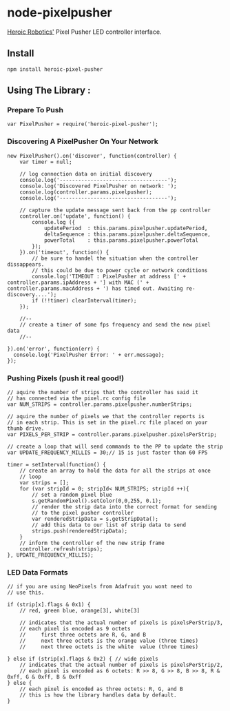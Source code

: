 node-pixelpusher
================

[Heroic Robotics'](http://www.heroicrobotics.com) Pixel Pusher LED controller interface.

Install
-------

    npm install heroic-pixel-pusher

Using The Library :
---

### Prepare To Push

    var PixelPusher = require('heroic-pixel-pusher');


### Discovering A PixelPusher On Your Network

    new PixelPusher().on('discover', function(controller) {
        var timer = null;

        // log connection data on initial discovery
        console.log('-----------------------------------');
        console.log('Discovered PixelPusher on network: ');
        console.log(controller.params.pixelpusher);
        console.log('-----------------------------------');

        // capture the update message sent back from the pp controller
        controller.on('update', function() {
            console.log ({
                updatePeriod  : this.params.pixelpusher.updatePeriod,
                deltaSequence : this.params.pixelpusher.deltaSequence,
                powerTotal    : this.params.pixelpusher.powerTotal
            });
        }).on('timeout', function() {
            // be sure to handel the situation when the controller dissappears.
            // this could be due to power cycle or network conditions
            console.log('TIMEOUT : PixelPusher at address [' + controller.params.ipAddress + '] with MAC (' + controller.params.macAddress + ') has timed out. Awaiting re-discovery....');
            if (!!timer) clearInterval(timer);
        });

        //--
        // create a timer of some fps frequency and send the new pixel data
        //--

    }).on('error', function(err) {
      console.log('PixelPusher Error: ' + err.message);
    });


### Pushing Pixels (push it real good!)

    // aquire the number of strips that the controller has said it
    // has connected via the pixel.rc config file
    var NUM_STRIPS = controller.params.pixelpusher.numberStrips;

    // aquire the number of pixels we that the controller reports is
    // in each strip. This is set in the pixel.rc file placed on your thumb drive.
    var PIXELS_PER_STRIP = controller.params.pixelpusher.pixelsPerStrip;

    // create a loop that will send commands to the PP to update the strip
    var UPDATE_FREQUENCY_MILLIS = 30;// 15 is just faster than 60 FPS

    timer = setInterval(function() {
        // create an array to hold the data for all the strips at once
        // loop
        var strips = [];
        for (var stripId = 0; stripId< NUM_STRIPS; stripId ++){
            // set a random pixel blue
            s.getRandomPixel().setColor(0,0,255, 0.1);
            // render the strip data into the correct format for sending
            // to the pixel pusher controller
            var renderedStripData = s.getStripData();
            // add this data to our list of strip data to send
            strips.push(renderedStripData);
        }
        // inform the controller of the new strip frame
        controller.refresh(strips);
    }, UPDATE_FREQUENCY_MILLIS);


### LED Data Formats

    // if you are using NeoPixels from Adafruit you wont need to
    // use this.

    if (strip[x].flags & 0x1) {
        // red, green blue, orange[3], white[3]

        // indicates that the actual number of pixels is pixelsPerStrip/3,
        // each pixel is encoded as 9 octets
        //     first three octets are R, G, and B
        //     next three octets is the orange value (three times)
        //     next three octets is the white  value (three times)

    } else if (strip[x].flags & 0x2) { // wide pixels
        // indicates that the actual number of pixels is pixelsPerStrip/2,
        // each pixel is encoded as 6 octets: R >> 8, G >> 8, B >> 8, R & 0xff, G & 0xff, B & 0xff
    } else {
        // each pixel is encoded as three octets: R, G, and B
        // this is how the library handles data by default.
    }
